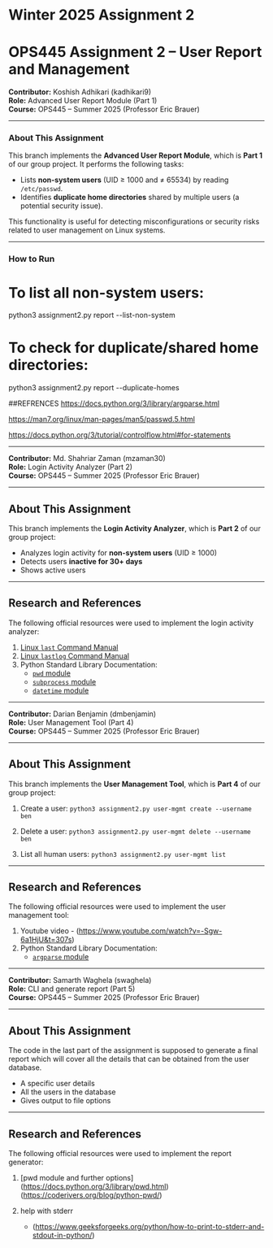 # Winter 2025 Assignment 2
# OPS445 Assignment 2 – User Report and Management

**Contributor:** Koshish Adhikari (kadhikari9)  
**Role:** Advanced User Report Module (Part 1)  
**Course:** OPS445 – Summer 2025 (Professor Eric Brauer)  

---

### About This Assignment  
This branch implements the **Advanced User Report Module**, which is **Part 1** of our group project. It performs the following tasks:

- Lists **non-system users** (UID ≥ 1000 and ≠ 65534) by reading `/etc/passwd`.
- Identifies **duplicate home directories** shared by multiple users (a potential security issue).

This functionality is useful for detecting misconfigurations or security risks related to user management on Linux systems.

---

### How to Run

# To list all non-system users:
python3 assignment2.py report --list-non-system

# To check for duplicate/shared home directories:
python3 assignment2.py report --duplicate-homes



##REFRENCES
https://docs.python.org/3/library/argparse.html

https://man7.org/linux/man-pages/man5/passwd.5.html

https://docs.python.org/3/tutorial/controlflow.html#for-statements

---

**Contributor:** Md. Shahriar Zaman (mzaman30)  
**Role:** Login Activity Analyzer (Part 2)  
**Course:** OPS445 – Summer 2025 (Professor Eric Brauer)  

---

## About This Assignment

This branch implements the **Login Activity Analyzer**, which is **Part 2** of our group project:  

- Analyzes login activity for **non-system users** (UID ≥ 1000)  
- Detects users **inactive for 30+ days**  
- Shows active users
---

## Research and References

The following official resources were used to implement the login activity analyzer:  

1. [Linux `last` Command Manual](https://man7.org/linux/man-pages/man1/last.1.html)  
2. [Linux `lastlog` Command Manual](https://man7.org/linux/man-pages/man8/lastlog.8.html)  
3. Python Standard Library Documentation:  
   - [`pwd` module](https://docs.python.org/3/library/pwd.html)  
   - [`subprocess` module](https://docs.python.org/3/library/subprocess.html)  
   - [`datetime` module](https://docs.python.org/3/library/datetime.html)  
---
**Contributor:** Darian Benjamin (dmbenjamin)  
**Role:** User Management Tool (Part 4)  
**Course:** OPS445 – Summer 2025 (Professor Eric Brauer)  

---
## About This Assignment

This branch implements the **User Management Tool**, which is **Part 4** of our group project:  

1. Create a user:
    `python3 assignment2.py user-mgmt create --username ben`

2. Delete a user:
    `python3 assignment2.py user-mgmt delete --username ben`

3. List all human users:
    `python3 assignment2.py user-mgmt list`

---

## Research and References

The following official resources were used to implement the user management tool:  

1. Youtube video - (https://www.youtube.com/watch?v=-Sgw-6a1HjU&t=307s)
2. Python Standard Library Documentation:  
   - [`argparse` module](https://docs.python.org/3/library/argparse.html)

---

**Contributor:** Samarth Waghela (swaghela)  
**Role:** CLI and generate report (Part 5)  
**Course:** OPS445 – Summer 2025 (Professor Eric Brauer)  

---

## About This Assignment

The code in the last part of the assignment is supposed to generate a final report which will cover all the details that can be obtained from the user database.

- A specific user details 
- All the users in the database
- Gives output to file options
---

## Research and References

The following official resources were used to implement the report generator:  

1. [pwd module and further options]
   (https://docs.python.org/3/library/pwd.html)
   (https://coderivers.org/blog/python-pwd/)
                                    
                                   
3. help with stderr
   - (https://www.geeksforgeeks.org/python/how-to-print-to-stderr-and-stdout-in-python/)
